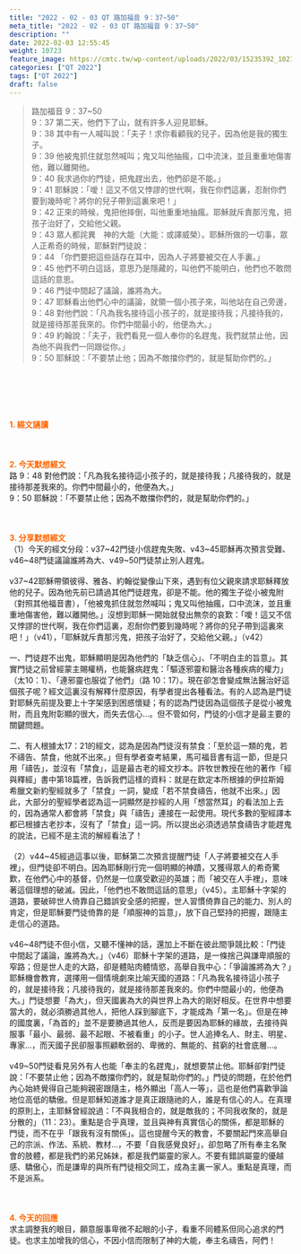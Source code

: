 ```yaml
---
title: "2022 - 02 - 03 QT 路加福音 9：37~50"
meta_title: "2022 - 02 - 03 QT 路加福音 9：37~50"
description: ""
date: 2022-02-03 12:55:45
weight: 10723
feature_image: https://cmtc.tw/wp-content/uploads/2022/03/15235392_10211799862337740_180693556567566654_o-1.webp
categories: ["QT 2022"]
tags: ["QT 2022"]
draft: false
---
```


<blockquote>路加福音 9：37~50<br />
9：37 第二天，他們下了山，就有許多人迎見耶穌。<br />
9：38 其中有一人喊叫說：「夫子！求你看顧我的兒子，因為他是我的獨生子。<br />
9：39 他被鬼抓住就忽然喊叫；鬼又叫他抽瘋，口中流沫，並且重重地傷害他，難以離開他。<br />
9：40 我求過你的門徒，把鬼趕出去，他們卻是不能。」<br />
9：41 耶穌說：「噯！這又不信又悖謬的世代啊，我在你們這裏，忍耐你們要到幾時呢？將你的兒子帶到這裏來吧！」<br />
9：42 正來的時候，鬼把他摔倒，叫他重重地抽瘋。耶穌就斥責那污鬼，把孩子治好了，交給他父親。<br />
9：43 眾人都詫異　神的大能（大能：或譯威榮）。耶穌所做的一切事，眾人正希奇的時候，耶穌對門徒說：<br />
9：44 「你們要把這些話存在耳中，因為人子將要被交在人手裏。」<br />
9：45 他們不明白這話，意思乃是隱藏的，叫他們不能明白，他們也不敢問這話的意思。<br />
9：46 門徒中間起了議論，誰將為大。<br />
9：47 耶穌看出他們心中的議論，就領一個小孩子來，叫他站在自己旁邊，<br />
9：48 對他們說：「凡為我名接待這小孩子的，就是接待我；凡接待我的，就是接待那差我來的。你們中間最小的，他便為大。」<br />
9：49 約翰說：「夫子，我們看見一個人奉你的名趕鬼，我們就禁止他，因為他不與我們一同跟從你。」<br />
9：50 耶穌說：「不要禁止他；因為不敵擋你們的，就是幫助你們的。」</blockquote><br />
&nbsp;<br />
<br />
&nbsp;<br />
<br />
<span style="color: #ff6600;"><strong>1. </strong><strong>經文誦讀</strong></span><br />
<br />
<span style="color: #ff6600;"><strong> </strong></span><br />
<br />
<span style="color: #ff6600;"><strong>2. 今天默想</strong><strong>經文<br />
</strong></span>路 9：48 對他們說：「凡為我名接待這小孩子的，就是接待我；凡接待我的，就是接待那差我來的。你們中間最小的，他便為大。」<br />
9：50 耶穌說：「不要禁止他；因為不敵擋你們的，就是幫助你們的。」<br />
<br />
&nbsp;<br />
<br />
<span style="color: #ff6600;"><strong>3. 分享默想經文<br />
</strong></span>（1）今天的經文分段：v37~42門徒小信趕鬼失敗、v43~45耶穌再次預言受難、v46~48門徒議論誰將為大、v49~50門徒禁止別人趕鬼。<br />
<br />
v37~42耶穌帶領彼得、雅各、約翰從變像山下來，遇到有位父親來請求耶穌釋放他的兒子。因為他先前已請過其他門徒趕鬼，卻是不能。他的獨生子從小被鬼附（對照其他福音書），「他被鬼抓住就忽然喊叫；鬼又叫他抽瘋，口中流沫，並且重重地傷害他，難以離開他。」沒想到耶穌一開始就發出無奈的哀歎：「噯！這又不信又悖謬的世代啊，我在你們這裏，忍耐你們要到幾時呢？將你的兒子帶到這裏來吧！」（v41），「耶穌就斥責那污鬼，把孩子治好了，交給他父親。」（v42）<br />
<br />
一、門徒趕不出鬼，耶穌顯明是因為他們的「缺乏信心」、「不明白主的旨意」。其實門徒之前曾經蒙主賜權柄，也能醫病趕鬼：「驅逐邪靈和醫治各種疾病的權力」（太10：1）、「連邪靈也服從了他們」（路 10：17）。現在卻怎會變成無法醫治好這個孩子呢？經文這裏沒有解釋什麼原因，有學者提出各種看法。有的人認為是門徒對耶穌先前提及要上十字架感到困惑懷疑；有的認為門徒因為這個孩子是從小被鬼附，而且鬼附彰顯的很大，而失去信心…。但不管如何，門徒的小信才是最主要的關鍵問題。<br />
<br />
二、有人根據太17：21的經文，認為是因為門徒沒有禁食：「至於這一類的鬼，若不禱告、禁食，他就不出來。」但有學者查考結果，馬可福音書有這一節，但是只用「禱告」，並沒有「禁食」，這是最古老的經文抄本。許牧世教授在他的著作「經與釋經」書中第18篇裡，告訴我們這樣的資料：就是在欽定本所根據的伊拉斯姆希臘文新約聖經就多了「禁食」一詞，變成「若不禁食禱告，他就不出來。」因此，大部分的聖經學者認為這一詞顯然是抄經的人用「想當然耳」的看法加上去的，因為通常人都會將「禁食」與「禱告」連接在一起使用。現代多數的聖經譯本都已根據古老抄本，沒有了「禁食」這一詞。所以提出必須透過禁食禱告才能趕鬼的說法，已經不是主流的解經看法了！<br />
<br />
（2）v44~45經過這事以後，耶穌第二次預言提醒門徒「人子將要被交在人手裡」，但門徒卻不明白。因為耶穌剛行完一個明顯的神蹟，又獲得眾人的希奇驚歎，在他們心中的基督，仍然是一位廣受歡迎的英雄；而「被交在人手裡」，意味著這個理想的破滅。因此，「他們也不敢問這話的意思」（v45）。主耶穌十字架的道路，要破碎世人倚靠自己錯誤安全感的把握，世人習慣倚靠自己的能力、別人的肯定，但是耶穌要門徒倚靠的是「順服神的旨意」，放下自己堅持的把握，跟隨主走信心的道路。<br />
<br />
v46~48門徒不但小信，又聽不懂神的話，還加上不斷在彼此間爭競比較：「門徒中間起了議論，誰將為大。」（v46）耶穌十字架的道路，是一條捨己與謙卑順服的窄路；但是世人走的大路，卻是體貼肉體情慾，高舉自我中心：「爭論誰將為大？」耶穌機會教育，選擇用一個情境劇來比喻天國的道路：「凡為我名接待這小孩子的，就是接待我；凡接待我的，就是接待那差我來的。你們中間最小的，他便為大。」門徒想要「為大」，但天國裏為大的與世界上為大的剛好相反。在世界中想要當大的，就必須勝過其他人，把他人踩到腳底下，才能成為「第一名」。但是在神的國度裏，「為首的」並不是要勝過其他人，反而是要因為耶穌的緣故，去接待與服事「最小、最弱、最不起眼、不被看重」的小子。世人追捧名人、財主、明星、專家…，而天國子民卻服事照顧軟弱的、卑微的、無能的、貧窮的社會底層…。<br />
<br />
v49~50門徒看見另外有人也能「奉主的名趕鬼」，就想要禁止他。耶穌卻對門徒說：「不要禁止他；因為不敵擋你們的，就是幫助你們的。」門徒的問題，在於他們內心始終覺得自己能夠親密跟隨主，格外顯出「高人一等」，這也是他們喜歡爭論地位高低的驕傲。但是耶穌知道誰才是真正跟隨祂的人，誰是有信心的人。在真理的原則上，主耶穌曾經說過：「不與我相合的，就是敵我的；不同我收聚的，就是分散的」（11：23）。重點是合乎真理，並且與神有真實信心的關係，都是耶穌的門徒，而不在乎「跟我有沒有關係」。這也提醒今天的教會，不要關起門來高舉自己的宗派、作法、系統、教材…，不要「自我感覺良好」，卻忽略了所有奉主名聚會的肢體，都是我們的弟兄姊妹，都是我們屬靈的家人。不要有錯誤屬靈的優越感、驕傲心，而是謙卑的與所有門徒相交同工，成為主裏一家人。重點是真理，而不是派系。<br />
<br />
&nbsp;<br />
<br />
<span style="color: #ff6600;"><strong>4. 今天的回應<br />
</strong></span>求主調整我的眼目，願意服事卑微不起眼的小子，看重不同體系但同心追求的門徒。也求主加增我的信心，不因小信而限制了神的大能，奉主名禱告，阿們！
        